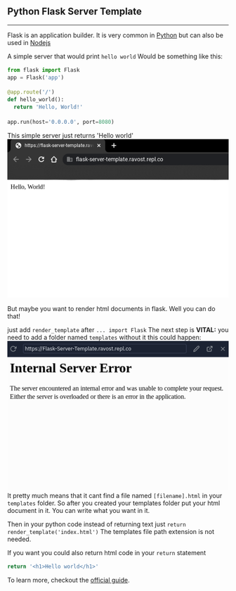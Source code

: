 ## Python Flask Server Template
------

Flask is an application builder. It is very common in [Python](https://python.org) but can also be used in [Nodejs](https://nodejs.org)

A simple server that would print `hello world`
Would be something like this:
```py
from flask import Flask
app = Flask('app')

@app.route('/')
def hello_world():
  return 'Hello, World!'

app.run(host='0.0.0.0', port=8080)
```
This simple server just returns 'Hello world'
![screenshot](screenshots/screenshot.png)

But maybe you want to render html documents in flask. Well you can do that!

just add `render_template` after `... import Flask`
The next step is **VITAL:** you need to add a folder named `templates` without it this could happen:
![internal server error](screenshots/server_error.png)
It pretty much means that it cant find a file named `[filename].html` in your `templates` folder.
So after you created your templates folder put your html document in it. You can write what you want in it.

Then in your python code instead of returning text just `return render_template('index.html')` The templates file path extension is not needed.

If you want you could also return html code in your `return` statement
```py
return '<h1>Hello world</h1>'
```

To learn more, checkout the [official guide](https://flask.palletsprojects.com/en/2.0.x/quickstart/).